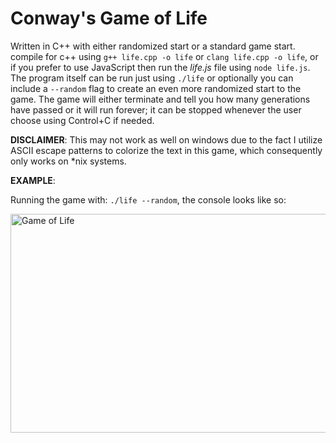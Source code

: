 # Conway's Game of Life

Written in C++ with either randomized start or a standard game start. compile for c++ using ```g++ life.cpp -o life``` or ```clang life.cpp -o life```, or if you prefer to use JavaScript then run the *life.js* file using ```node life.js```. The program itself can be run just using ```./life``` or optionally you can include a ```--random``` flag to create an even more randomized start to the game. The game will either terminate and tell you how many generations have passed or it will run forever; it can be stopped whenever the user choose using Control+C if needed.

**DISCLAIMER**: This may not work as well on windows due to the fact I utilize ASCII escape patterns to colorize the text in this game, which consequently only works on *nix systems.

**EXAMPLE**:

Running the game with: ```./life --random```, the console looks like so:

<img src="https://media.giphy.com/media/HsUKwZe6Kr4Zd0JgC6/giphy.gif" alt="Game of Life" width="600" height="350" />

